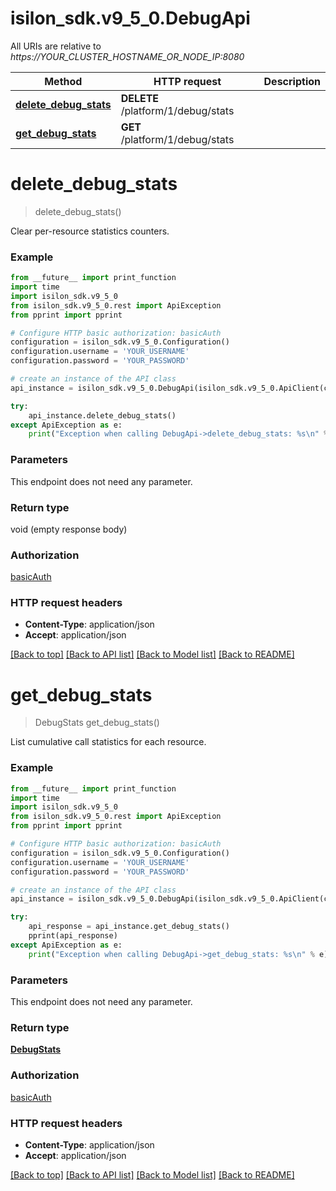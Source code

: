 # isilon_sdk.v9_5_0.DebugApi

All URIs are relative to *https://YOUR_CLUSTER_HOSTNAME_OR_NODE_IP:8080*

Method | HTTP request | Description
------------- | ------------- | -------------
[**delete_debug_stats**](DebugApi.md#delete_debug_stats) | **DELETE** /platform/1/debug/stats | 
[**get_debug_stats**](DebugApi.md#get_debug_stats) | **GET** /platform/1/debug/stats | 


# **delete_debug_stats**
> delete_debug_stats()



Clear per-resource statistics counters.

### Example
```python
from __future__ import print_function
import time
import isilon_sdk.v9_5_0
from isilon_sdk.v9_5_0.rest import ApiException
from pprint import pprint

# Configure HTTP basic authorization: basicAuth
configuration = isilon_sdk.v9_5_0.Configuration()
configuration.username = 'YOUR_USERNAME'
configuration.password = 'YOUR_PASSWORD'

# create an instance of the API class
api_instance = isilon_sdk.v9_5_0.DebugApi(isilon_sdk.v9_5_0.ApiClient(configuration))

try:
    api_instance.delete_debug_stats()
except ApiException as e:
    print("Exception when calling DebugApi->delete_debug_stats: %s\n" % e)
```

### Parameters
This endpoint does not need any parameter.

### Return type

void (empty response body)

### Authorization

[basicAuth](../README.md#basicAuth)

### HTTP request headers

 - **Content-Type**: application/json
 - **Accept**: application/json

[[Back to top]](#) [[Back to API list]](../README.md#documentation-for-api-endpoints) [[Back to Model list]](../README.md#documentation-for-models) [[Back to README]](../README.md)

# **get_debug_stats**
> DebugStats get_debug_stats()



List cumulative call statistics for each resource.

### Example
```python
from __future__ import print_function
import time
import isilon_sdk.v9_5_0
from isilon_sdk.v9_5_0.rest import ApiException
from pprint import pprint

# Configure HTTP basic authorization: basicAuth
configuration = isilon_sdk.v9_5_0.Configuration()
configuration.username = 'YOUR_USERNAME'
configuration.password = 'YOUR_PASSWORD'

# create an instance of the API class
api_instance = isilon_sdk.v9_5_0.DebugApi(isilon_sdk.v9_5_0.ApiClient(configuration))

try:
    api_response = api_instance.get_debug_stats()
    pprint(api_response)
except ApiException as e:
    print("Exception when calling DebugApi->get_debug_stats: %s\n" % e)
```

### Parameters
This endpoint does not need any parameter.

### Return type

[**DebugStats**](DebugStats.md)

### Authorization

[basicAuth](../README.md#basicAuth)

### HTTP request headers

 - **Content-Type**: application/json
 - **Accept**: application/json

[[Back to top]](#) [[Back to API list]](../README.md#documentation-for-api-endpoints) [[Back to Model list]](../README.md#documentation-for-models) [[Back to README]](../README.md)

